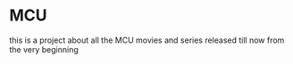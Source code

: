 # MCU
this is a project about all the MCU movies and series released till now from the very beginning 
